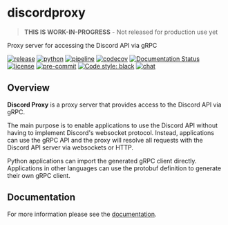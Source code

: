 # discordproxy

> **THIS IS WORK-IN-PROGRESS** - Not released for production use yet

Proxy server for accessing the Discord API via gRPC

[![release](https://img.shields.io/pypi/v/discordproxy?label=release)](https://pypi.org/project/discordproxy/)
[![python](https://img.shields.io/pypi/pyversions/discordproxy)](https://pypi.org/project/discordproxy/)
[![pipeline](https://gitlab.com/ErikKalkoken/discordproxy/badges/master/pipeline.svg)](https://gitlab.com/ErikKalkoken/discordproxy/-/pipelines)
[![codecov](https://codecov.io/gl/ErikKalkoken/discordproxy/branch/master/graph/badge.svg?token=JJN735H9XV)](https://codecov.io/gl/ErikKalkoken/discordproxy)
[![Documentation Status](https://readthedocs.org/projects/discordproxy/badge/?version=latest)](https://discordproxy.readthedocs.io/en/latest/?badge=latest)
[![license](https://img.shields.io/badge/license-MIT-green)](https://gitlab.com/ErikKalkoken/discordproxy/-/blob/master/LICENSE)
[![pre-commit](https://img.shields.io/badge/pre--commit-enabled-brightgreen?logo=pre-commit&logoColor=white)](https://github.com/pre-commit/pre-commit)
[![Code style: black](https://img.shields.io/badge/code%20style-black-000000.svg)](https://github.com/psf/black)
[![chat](https://img.shields.io/discord/790364535294132234)](https://discord.gg/zmh52wnfvM)

## Overview

**Discord Proxy** is a proxy server that provides access to the Discord API via gRPC.

The main purpose is to enable applications to use the Discord API without having to implement Discord's websocket protocol. Instead, applications can use the gRPC API and the proxy will resolve all requests with the Discord API server via websockets or HTTP.

Python applications can import the generated gRPC client directly. Applications in other languages can use the protobuf definition to generate their own gRPC client.

## Documentation

For more information please see the [documentation](https://discordproxy.readthedocs.io/en/latest/?badge=latest).
